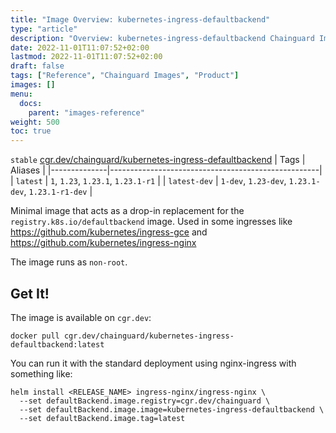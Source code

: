 ```yaml
---
title: "Image Overview: kubernetes-ingress-defaultbackend"
type: "article"
description: "Overview: kubernetes-ingress-defaultbackend Chainguard Images"
date: 2022-11-01T11:07:52+02:00
lastmod: 2022-11-01T11:07:52+02:00
draft: false
tags: ["Reference", "Chainguard Images", "Product"]
images: []
menu:
  docs:
    parent: "images-reference"
weight: 500
toc: true
---
```


`stable` [cgr.dev/chainguard/kubernetes-ingress-defaultbackend](https://github.com/chainguard-images/images/tree/main/images/kubernetes-ingress-defaultbackend)
| Tags         | Aliases                                            |
|--------------|----------------------------------------------------|
| `latest`     | `1`, `1.23`, `1.23.1`, `1.23.1-r1`                 |
| `latest-dev` | `1-dev`, `1.23-dev`, `1.23.1-dev`, `1.23.1-r1-dev` |



Minimal image that acts as a drop-in replacement for the `registry.k8s.io/defaultbackend` image. Used in some ingresses like https://github.com/kubernetes/ingress-gce and https://github.com/kubernetes/ingress-nginx

The image runs as `non-root`.

## Get It!

The image is available on `cgr.dev`:

```
docker pull cgr.dev/chainguard/kubernetes-ingress-defaultbackend:latest
```

You can run it with the standard deployment using nginx-ingress with something like:

```
helm install <RELEASE_NAME> ingress-nginx/ingress-nginx \
  --set defaultBackend.image.registry=cgr.dev/chainguard \
  --set defaultBackend.image.image=kubernetes-ingress-defaultbackend \
  --set defaultBackend.image.tag=latest
```

